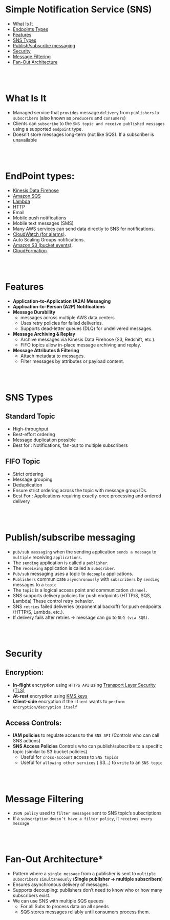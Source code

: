 # Simple Notification Service (SNS)
* [What Is It](#what-is-it)
* [Endpoints Types](#endpoint-types)
* [Features](#features)
* [SNS Types](#sns-types)
* [Publish/subscribe messaging](#publishsubscribe-messaging)
* [Security](#security)
* [Message Filtering](#message-filtering)
* [Fan-Out Architecture](#fan-out-architecture)

<br><br>

# What Is It
* Managed service that `provides` message `delivery` from `publishers` to `subscribers` (also known as `producers` and `consumers`)
* Clients can `subscribe` to the `SNS topic and receive published messages` using a supported `endpoint` type.
* Doesn’t store messages long-term (not like SQS). If a subscriber is unavailable

<br><br>

# EndPoint types: 
* [Kinesis Data Firehose](../Analytics/Kinesis.md)
* [Amazon SQS](./Simple-Queue-Service%20(SQS).md)
* [Lambda](../Computing/Lambda.md)
* HTTP 
* Email
* Mobile push notifications
* Mobile text messages (SMS)
* Many AWS services can send data directly to SNS for notifications.
* [CloudWatch (for alarms)](../Monitoring/CloudWatch.md).
* Auto Scaling Groups notifications.
* [Amazon S3 (bucket events)](../Storage/S3.md).
* [CloudFormation](../Ops/CloudFormation.md).

<br><br>

# Features
* **Application-to-Application (A2A) Messaging**
* **Application-to-Person (A2P) Notifications**
* **Message Durability**
    * messages across multiple AWS data centers.
    * Uses retry policies for failed deliveries.
    * Supports dead-letter queues (DLQ) for undelivered messages.
* **Message Archiving & Replay**
    * Archive messages via Kinesis Data Firehose (S3, Redshift, etc.).
    * FIFO topics allow in-place message archiving and replay.
* **Message Attributes & Filtering**
    * Attach metadata to messages.
    * Filter messages by attributes or payload content.

<br><br>

# SNS Types

## Standard Topic
* High-throughput
* Best-effort ordering
* Message duplication possible
* Best for : Notifications, fan-out to multiple subscribers

## FIFO Topic
* Strict ordering
* Message grouping
* Deduplication
* Ensure strict ordering across the topic with message group IDs.
* Best For : Applications requiring exactly-once processing and ordered delivery

<br><br>

# Publish/subscribe messaging
* `pub/sub messaging` when the sending application `sends a message` to `multiple` receiving `applications`.
* The `sending` application is called a `publisher`.
* The `receiving` application is called a `subscriber`.
* `Pub/sub` messaging uses a topic to `decouple` applications.
* `Publishers` communicate `asynchronously` with `subscribers` by `sending` messages to a `topic`
* The `topic` is a logical access point and communication `channel`.
* SNS supports delivery policies for push endpoints (HTTP/S, SQS, Lambda) These control retry behavior.
* SNS `retries` failed deliveries (exponential backoff) for push endpoints (HTTP/S, Lambda, etc.).
* If delivery fails after retries → message can go to `DLQ (via SQS)`.

<br><br>

# Security
## Encryption:
* **In-flight** encryption using `HTTPS API` using [Transport Layer Security (TLS)]()
* **At-rest** encryption using [KMS keys]()
* **Client-side** encryption if the `client` wants to `perform` `encryption/decryption itself`
## Access Controls:
* **IAM policies** to regulate access to the `SNS API` (Controls who can call SNS actions)
* **SNS Access Policies** Controls who can publish/subscribe to a specific topic (similar to S3 bucket policies)
    * Useful for `cross-account` access to `SNS topics`
    * Useful for `allowing other services` ( S3…) to `write` to an `SNS topic`

<br><br>

# Message Filtering
* `JSON policy` used to `filter messages` sent to SNS topic’s subscriptions
* If a `subscription` `doesn’t have a filter policy`, it `receives every message`

<br><br>

# Fan-Out Architecture*
* Pattern where a `single message` from a publisher is sent to `multiple subscribers` `simultaneously` (**Single publisher → multiple subscribers**)
* Ensures asynchronous delivery of messages.
* Supports decoupling: publishers don’t need to know who or how many subscribers exist.
* We can use SNS with multiple SQS queues
    * For all Subs to process data on all speeds
    * SQS stores messages reliably until consumers process them.
